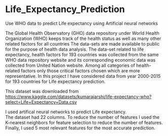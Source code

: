 # Life_Expectancy_Prediction
Use WHO data to predict Life expectancy using Artificial neural networks  

The Global Health Observatory (GHO) data repository under World Health Organization (WHO) keeps track of the health status as well as many other related factors for all countries The data-sets are made available to public for the purpose of health data analysis. The data-set related to life expectancy, health factors for 193 countries was collected from the same WHO data repository website and its corresponding economic data was collected from United Nation website. Among all categories of health-related factors only those critical factors  chosen which are more representative. In this project I have considered data from year 2000-2015 for 193 countries for Life expectancy prediction.  

This dataset was downloaded from https://www.kaggle.com/datasets/kumarajarshi/life-expectancy-who?select=Life+Expectancy+Data.csv

I used artifical neural networks to predict Life expectancy.  
The dataset had 22 columns. To reduce the number of features I used the K-nearest neighbors for feature selection to reduce the number of features. Finally, I used 5 most relevant features for the most accurate prediction.

